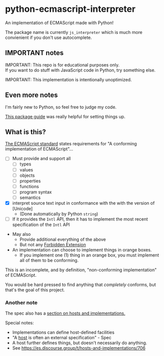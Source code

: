# python-ecmascript-interpreter

An implementation of ECMAScript made with Python!

The package name is currently ```js_interpreter``` which is much more convienient if you don't use autocomplete.

## IMPORTANT notes

IMPORTANT: This repo is for educational purposes only.  
If you want to do stuff with JavaScript code in Python, try something else.

IMPORTANT: This implementation is intentionally unoptimized.

## Even more notes

I'm fairly new to Python, so feel free to judge my code.

[This package guide](https://hackernoon.com/pip-install-abra-cadabra-or-python-packages-for-beginners-33a989834975) was really helpful for setting things up.

## What is this?

[The ECMAScript standard](https://tc39.es/ecma262/#sec-conformance) states requirements for "A conforming implementation of ECMAScript"...

- [ ] Must provide and support all
  - [ ] types
  - [ ] values
  - [ ] objects
  - [ ] properties
  - [ ] functions
  - [ ] program syntax
  - [ ] semantics
- [x] interpret source text input in conformance with the with the version of [Unicode]
  - (Done automatically by Python ```string```)
- [ ] If it provides the ```Intl``` API, then it has to implement the most recent specification of the ```Intl``` API
- May also
  - Provide additional everything of the above
  - But not any [Forbidden Extension](https://tc39.es/ecma262/#sec-forbidden-extensions)
- An implementation can choose to implement things in orange boxes.
  - If you implement one (1) thing in an orange box, you must implement all of them to be conforming.

This is an incomplete, and by definition, "non-conforming implementation" of ECMAScript.

You would be hard pressed to find anything that _completely_ conforms, but that's the goal of this project.

### Another note

The spec also has a [section on hosts and implementations.](https://tc39.es/ecma262/#sec-hosts-and-implementations)  

Special notes:

- Implementations can define host-defined facilities
- "A [host](https://tc39.es/ecma262/#host) is often an external specification" - Spec
- A host further defines things, but doesn't necessarily do anything.
- See <https://es.discourse.group/t/hosts-and-implementations/706>
